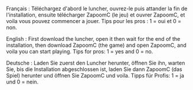 Français : Téléchargez d'abord le luncher, ouvrez-le puis attander la fin de l'installation, ensuite télécharger ZapoomC (le jeu) et ouvrer ZapoomC, et voila vous pouvez commencer a jouer. Tips pour les pros : 1 = oui et 0 = non.

English : First download the luncher, open it then wait for the end of the installation, then download ZapoomC (the game) and open ZapoomC, and voila you can start playing. Tips for pros: 1 = yes and 0 = no.

Deutsche : Laden Sie zuerst den Luncher herunter, öffnen Sie ihn, warten Sie, bis die Installation abgeschlossen ist, laden Sie dann ZapoomC (das Spiel) herunter und öffnen Sie ZapoomC und voila. Tipps für Profis: 1 = ja und 0 = nein.
